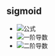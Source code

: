 sigmoid
-------
* ![公式](https://github.com/junjianhong/learning/blob/master/resource/img/sigmoid.jpg)
* ![一阶导数](https://github.com/junjianhong/learning/blob/master/resource/img/sigmod_1.jpg)
* ![二阶导数](https://github.com/junjianhong/learning/blob/master/resource/img/sidmoid_2.jpg)
